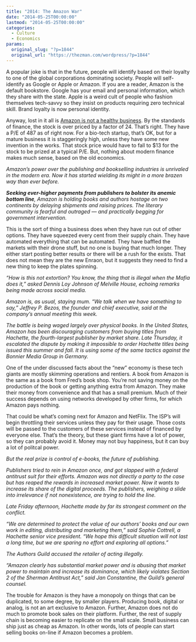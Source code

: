 ```yaml
---
title: "2014: The Amazon War"
date: "2014-05-25T00:00:00"
lastmod: "2014-05-25T00:00:00"
categories:
  - Culture
  - Economics
params:
  original_slug: "?p=1844"
  original_url: "https://thezman.com/wordpress/?p=1844"
---
```


A popular joke is that in the future, people will identify based on
their loyalty to one of the global corporations dominating society.
People will self-identify as Google or Apple or Amazon. If you are a
reader, Amazon is the default bookstore. Google has your email and
personal information, which they share with the state. Apple is a weird
cult of people who fashion themselves tech-savvy so they insist on
products requiring zero technical skill. Brand loyalty is now personal
identity.

Anyway, lost in it all is <a
href="http://bits.blogs.nytimes.com/2014/05/23/amazon-escalates-its-battle-against-hachette/"
rel="noopener noreferrer" target="_blank">Amazon is not a healthy
business</a>. By the standards of finance, the stock is over priced by a
factor of 24. That’s right. They have a P/E of 487 as of right now. For
a bio-tech startup, that’s OK, but for a mature business it is
staggeringly high, unless they have some new invention in the works.
That stock price would have to fall to $13 for the stock to be prized at
a typical P/E. But, nothing about modern finance makes much sense, based
on the old economics.

*Amazon’s power over the publishing and bookselling industries is
unrivaled in the modern era. Now it has started wielding its might in a
more brazen way than ever before.*

***Seeking ever-higher payments from publishers to bolster its anemic
bottom line**, Amazon is holding books and authors hostage on two
continents by delaying shipments and raising prices. The literary
community is fearful and outraged — and practically begging for
government intervention.*

This is the sort of thing a business does when they have run out of
other options. They have squeezed every cent from their supply chain.
They have automated everything that can be automated. They have baffled
the markets with their drone stuff, but no one is buying that much
longer. They either start posting better results or there will be a rush
for the exists. That does not mean they are the new Enraon, but it
suggests they need to find a new thing to keep the plates spinning.

*“How is this not extortion? You know, the thing that is illegal when
the Mafia does it,” asked Dennis Loy Johnson of Melville House, echoing
remarks being made across social media.*

*Amazon is, as usual, staying mum. “We talk when we have something to
say,” Jeffrey P. Bezos, the founder and chief executive, said at the
company’s annual meeting this week.*

*The battle is being waged largely over physical books. In the United
States, Amazon has been discouraging customers from buying titles from
Hachette, the fourth-largest publisher by market share. Late Thursday,
it escalated the dispute by making it impossible to order Hachette
titles being issued this summer and fall. It is using some of the same
tactics against the Bonnier Media Group in Germany.*

One of the under discussed facts about the “new” economy is these tech
giants are mostly skimming operations and rentiers. A book from Amazon
is the same as a book from Fred’s book shop. You’re not saving money on
the production of the book or getting anything extra from Amazon. They
make their money from convenience and that has a small premium. Much of
their success depends on using networks developed by other firms, for
which Amazon pays nothing.

That could be what’s coming next for Amazon and NetFlix. The ISP’s will
begin throttling their services unless they pay for their usage. Those
costs will be passed to the customers of these services instead of
financed by everyone else. That’s the theory, but these giant firms have
a lot of power, so they can probably avoid it. Money may not buy
happiness, but it can buy a lot of politcal power.

*But the real prize is control of e-books, the future of publishing.*

*Publishers tried to rein in Amazon once, and got slapped with a federal
antitrust suit for their efforts. Amazon was not directly a party to the
case but has reaped the rewards in increased market power. Now it wants
to increase its share of the digital proceeds. The publishers, weighing
a slide into irrelevance if not nonexistence, are trying to hold the
line.*

*Late Friday afternoon, Hachette made by far its strongest comment on
the conflict.*

*“We are determined to protect the value of our authors’ books and our
own work in editing, distributing and marketing them,” said Sophie
Cottrell, a Hachette senior vice president. “We hope this difficult
situation will not last a long time, but we are sparing no effort and
exploring all options.”*

*The Authors Guild accused the retailer of acting illegally.*

*“Amazon clearly has substantial market power and is abusing that market
power to maintain and increase its dominance, which likely violates
Section 2 of the Sherman Antitrust Act,” said Jan Constantine, the
Guild’s general counsel.*

The trouble for Amazon is they have a monopoly on things that can be
duplicated, to some degree, by smaller players. Producing book, digital
or analog, is not an art exclusive to Amazon. Further, Amazon does not
do much to promote book sales on their platform. Further, the rest of
supply chain is becoming easier to replicate on the small scale. Small
business can ship just as cheap as Amazon. In other words, lots of
people can start selling books on-line if Amazon becomes a problem.
